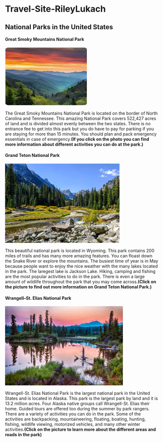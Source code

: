 # Travel-Site-RileyLukach
<!DOCTYPE html>
<html>
  <h2>National Parks in the United States</h2>
  <h4>Great Smoky Mountains National Park</h4>
<p><a href="https://www.explorebrysoncity.com/things-to-do/great-smoky-mountains-national-park/"><img src="great.png.png" alt="great"></a></p>
<p>The Great Smoky Mountains National Park is located on the border of North Carolina and Tennessee. This amazing National Park covers 522,427 acres of land and is divided almost evenly between the two states. There is no entrance fee to get into this park but you do have to pay for parking if you are staying for more than 15 minutes. You should plan and pack emergency essentials in case of emergency.<strong>(If you click on the photo you can find more information about different activities you can do at the park.)</strong></p>


<h4>Grand Teton National Park</h4>
<p><a href="https://www.nps.gov/grte/index.htm"><img src="grand.png.png" alt="grand"></a></p>
<p>This beautiful national park is located in Wyoming. This park contains 200 miles of trails and has many more amazing features. You can floast down the Snake River or explore the mountains. The busiest time of year is in May because people want to enjoy the nice weather with the many lakes located in the park. The laregest lake is Jackson Lake. Hiking, camping and fishing are the most popular activities to do in the park. There is even a large amount of wildlife throughout the park that you may come across.<strong>(Click on the picture to find out more information on Grand Teton National Park.)</strong></p>


<h4>Wrangell–St. Elias National Park</h4>
<p><a href="https://www.nps.gov/wrst/index.htm"><img src="alaska.png.png" alt="alaska"></a></p>
<p>Wrangell-St. Elias National Park is the largest national park in the United States and is located in Alaska. This park is the largest park by land and it is 13.2 million acres. Four Alaska native groups call Wrangell-St. Elias their home. Guided tours are offered too during the summer by park rangers. There are a variety of activities you can do in the park. Some of the activities are backpacking, mountaineering, floating, boating, hunting, fishing, wildlife viewing, motorized vehicles, and many other winter activities.<strong>(Click on the picture to learn more about the different areas and roads in the park)</strong></p>
